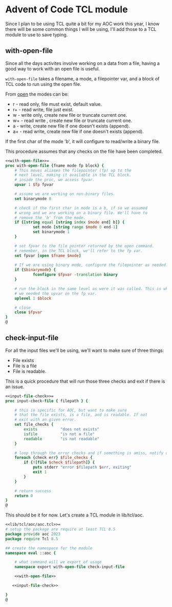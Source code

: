# Advent of Code TCL module

Since I plan to be using TCL quite a bit for my AOC work this year, I know there
will be some common things I will be using, I'll add those to a TCL module to use
to save typing.

## with-open-file

Since all the days activites involve working on a data from a file, having a good 
way to work with an open file is useful. 

`with-open-file` takes a filename, a mode, a filepointer var, and a block of TCL code
to run using the open file.

From [open](https://www.tcl-lang.org/man/tcl/TclCmd/open.htm) the modes can be:
* r  - read only, file must exist, default value.
* r+ - read write, file just exist.
* w  - write only, create new file or truncate current one.
* w+ - read write , create new file or truncate current one.
* a  - write, create new file if one doesn't exists (append).
* a+ - read write, create new file if one doesn't exists (append).

If the first char of the mode 'b', it will configure to read/write a binary file.

This procedure assumes that any checks on the file have been completed.

``` tcl
<<with-open-file>>=
proc with-open-file {fname mode fp block} {
    # This moves aliases the filepointer (fp) up to the 
    # next level, making it available in the TCL block.
    # inside the proc, we access fpvar.
    upvar 1 $fp fpvar

    # assume we are working on non-binary files.
    set binarymode 0

    # check if the first char in mode is a b, if so we assumed
    # wrong and we are working on a binary file. We'll have to 
    # remove the 'b' from the mode.
    if {[string equal [string index $mode end] b]} {
            set mode [string range $mode 0 end-1]
            set binarymode 1
    }

    # set fpvar to the file pointer returned by the open command. 
    # remember, in the TCL block, we'll refer to the fp var.
    set fpvar [open $fname $mode]
  
    # If we are using binary mode, configure the filepointer as needed.
    if {$binarymode} {
            fconfigure $fpvar -translation binary
    }

    # run the block in the same level as were it was called. This is why
    # we needed the upvar on the fp var.
    uplevel 1 $block

    # close
    close $fpvar
}
@
```

## check-input-file

For all the input files we'll be using, we'll want to make sure of three things:

* File exists
* File is a file
* File is readable.

This is a quick procedure that will run those three checks and exit if there is an issue.

``` tcl
<<input-file-check>>=
proc input-check-file { filepath } {

    # this is specific for AOC, but want to make sure 
    # that the file exists, is a file, and is readable. If not
    # exit with an given error.
    set file_checks {
        exists          "does not exists"
        isfile          "is not a file"
        readable        "is not readable"
    }

    # loop through the error checks and if something is amiss, notify and exit.
    foreach {check err} $file_checks {
        if {![file $check $filepath]} {
            puts stderr "error $filepath $err, exiting"
            exit 1
        }
    }

    # return success
    return 0
}
@
```

This should be it for now. Let's create a TCL module in lib/tcl/aoc.

``` tcl
<<lib/tcl/aoc/aoc.tcl>>=
# setup the package are require at least TCL 8.5
package provide aoc 2023
package require Tcl 8.5

## create the namespace for the module
namespace eval ::aoc {

    # what command will we export of usage
    namespace export with-open-file check-input-file

    <<with-open-file>>

   <<input-file-check>>

}
@
```


